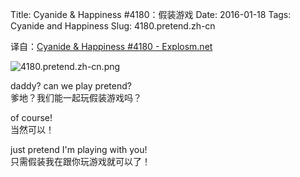 Title: Cyanide & Happiness #4180：假装游戏
Date: 2016-01-18
Tags: Cyanide and Happiness
Slug: 4180.pretend.zh-cn

译自：[Cyanide & Happiness #4180 - Explosm.net](http://explosm.net/comics/4180/)


![4180.pretend.zh-cn.png](/static/images/comics/4180.pretend.zh-cn.png)





daddy? can we play pretend?         
爹地？我们能一起玩假装游戏吗？


of course!      
当然可以！


just pretend I'm playing with you!      
只需假装我在跟你玩游戏就可以了！

